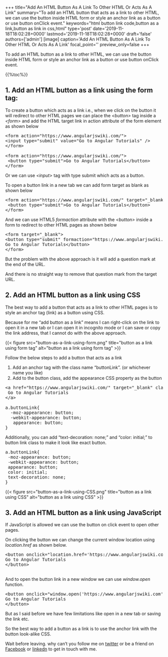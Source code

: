 +++
title="Add An HTML Button As A Link To Other HTML Or Acts As A Link"
summary="To add an HTML button that acts as a link to other HTML, we can use the button inside HTML form or style an anchor link as a button or use button onClick event."
keywords="html button link code,button as a link,button as link in css,html"
type='post'
date='2019-11-18T18:02:28+0000'
lastmod='2019-11-18T18:02:28+0000'
draft='false'
authors=['admin']
[image]
caption='Add An HTML Button As A Link To Other HTML Or Acts As A Link'
focal_point=''
preview_only=false
+++








To add an HTML button as a link to other HTML, we can use the button inside HTML form or style an anchor link as a button or use button onClick event.

{{%toc%}}

## 1. Add an HTML button as a link using the form tag:

To create a button which acts as a link i.e., when we click on the button it will redirect to other HTML pages we can place the <em>&lt;button&gt;&nbsp;</em>tag inside a <em>&lt;form&gt;</em> and add the HTML target link in action attribute of the form element as shown below

<pre>&lt;form action="https://www.angularjswiki.com/"&gt;
&lt;input type="submit" value="Go to Angular Tutorials" /&gt;
&lt;/form&gt;

&lt;form action="https://www.angularjswiki.com/"&gt; 
 &lt;button type="submit"&gt;Go to Angular Tutorials&lt;/button&gt; 
&lt;/form&gt;</pre>

Or we can use <em>&lt;input&gt;</em> tag with type submit which acts as a button.

To open a button link in a new tab we can add form target as blank as shown below

<pre>&lt;form action="https://www.angularjswiki.com/" target="_blank"&gt; 
 &lt;button type="submit"&gt;Go to Angular Tutorials&lt;/button&gt; 
&lt;/form&gt;</pre>

And we can use HTML5 <em>formaction</em> attribute with the <em>&lt;button&gt;</em> inside a form to redirect to other HTML pages as shown below

<pre>&lt;form target="_blank"&gt;
&lt;button type="submit" formaction="https://www.angularjswiki.com/"&gt;
Go to Angular Tutorials&lt;/button&gt;
&lt;/form&gt;</pre>

But the problem with the above approach is it will add a question mark at the end of the URL.

And there is no straight way to remove that question mark from the target URL.

## 2. Add an HTML button as a link using CSS

The best way to add a button that acts as a link to other HTML pages is to style an anchor tag (link) as a button using CSS.

Because for me “add button as a link” means I can right-click on the link to open it in a new tab or I can open it in incognito mode or I can save or copy the link address, that I cannot do with the above approach.

{{< figure src="button-as-a-link-using-form.png" title="button as a link using form tag" alt="button as a link using form tag" >}}

Follow the below steps to add a button that acts as a link

<ol><li>Add an anchor tag with the class name “buttonLink”. (or whichever name you like)</li><li>Add to the button class, add the appearance CSS property as the button</li></ol>

<pre>&lt;a href="https://www.angularjswiki.com/" target="_blank" class="buttonLink"&gt;
 Go to Angular Tutorials
&lt;/a&gt; 

a.buttonLink{
  -moz-appearance: button; 
  -webkit-appearance: button;
   appearance: button;   
}</pre>

Additionally, you can add “text-decoration: none;” and “color: initial;” to button link class to make it look like exact button.

<pre>a.buttonLink{
 -moz-appearance: button; 
 -webkit-appearance: button;
 appearance: button; 
 color: initial;
 text-decoration: none;
}</pre>

{{< figure src="button-as-a-link-using-CSS.png" title="button as a link using CSS" alt="button as a link using CSS" >}}

## 3. Add an HTML button as a link using JavaScript

If JavaScript is allowed we can use the button on click event to open other pages.

On clicking the button we can change the current window location using <em>location.href</em> as shown below.

<pre>&lt;button onclick="location.href='https://www.angularjswiki.com';"&gt; 
Go to Angular Tutorials
&lt;/button&gt;

</pre>

And to open the button link in a new window we can use <em>window.open</em> function.

<pre>&lt;button onclick="window.open('https://www.angularjswiki.com')"&gt; 
Go to Angular Tutorials
&lt;/button&gt;</pre>

But as I said before we have few limitations like open in a new tab or saving the link etc.

So the best way to add a button as a link is to use the anchor link with the button look-alike CSS.

Wait before leaving.
why can’t you follow me on <a href="https://twitter.com/arungudelli" target="_blank" rel="noopener">twitter</a> or be a friend on <a href="https://www.facebook.com/gudelliArun" target="_blank" rel="noopener">Facebook</a> or  <a href="https://www.linkedin.com/in/arungudelli/" target="_blank" rel="noopener">linkedn</a> to get in touch with me.







